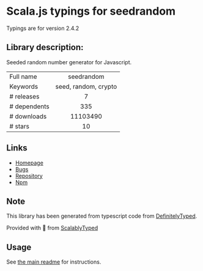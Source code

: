 
# Scala.js typings for seedrandom

Typings are for version 2.4.2

## Library description:
Seeded random number generator for Javascript.

|                    |                 |
| ------------------ | :-------------: |
| Full name          | seedrandom |
| Keywords           | seed, random, crypto |
| # releases         | 7 |
| # dependents       | 335 |
| # downloads        | 11103490 |
| # stars            | 10 |

## Links
- [Homepage](http://davidbau.com/archives/2010/01/30/random_seeds_coded_hints_and_quintillions.html)
- [Bugs](https://github.com/davidbau/seedrandom/issues)
- [Repository](https://github.com/davidbau/seedrandom)
- [Npm](https://www.npmjs.com/package/seedrandom)
    


## Note
This library has been generated from typescript code from [DefinitelyTyped](https://definitelytyped.org).

Provided with :purple_heart: from [ScalablyTyped](https://github.com/oyvindberg/ScalablyTyped)

## Usage
See [the main readme](../../readme.md) for instructions.


